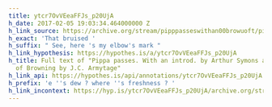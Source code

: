 ```yaml
---
title: ytcr7OvVEeaFFJs_p20UjA
h_date: 2017-02-05 19:03:34.464000000 Z
h_link_source: https://archive.org/stream/pipppasseswithan00browuoft/pipppasseswithan00browuoft_djvu.txt
h_exact: 'That bruised '
h_suffix: " See, here 's my elbow's mark "
h_link_hypothesis: https://hypothes.is/a/ytcr7OvVEeaFFJs_p20UjA
h_title: Full text of "Pippa passes. With an introd. by Arthur Symons and a portrait
  of Browning by J.C. Armytage"
h_link_api: https://hypothes.is/api/annotations/ytcr7OvVEeaFFJs_p20UjA
h_prefix: 'e ''s dew ? where ''s freshness ? '
h_link_incontext: https://hyp.is/ytcr7OvVEeaFFJs_p20UjA/archive.org/stream/pipppasseswithan00browuoft/pipppasseswithan00browuoft_djvu.txt
---
```


